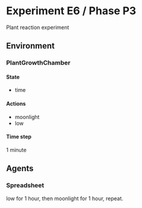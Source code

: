 # Experiment E6 / Phase P3

Plant reaction experiment

## Environment
### PlantGrowthChamber
#### State
  - time

#### Actions
  - moonlight
  - low

#### Time step
1 minute

## Agents
### Spreadsheet
low for 1 hour, then moonlight for 1 hour, repeat.
